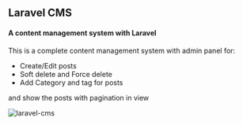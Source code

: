 <h2>Laravel CMS</h2>

<h4>A content management system with Laravel</h4>

<p>
    This is a complete content management system with admin panel for:
</p>
<ul>
    <li>Create/Edit posts</li>
    <li>Soft delete and Force delete</li>
    <li>Add Category and tag for posts</li>
</ul>
<p>and show the posts with pagination in view</p>

![laravel-cms](https://user-images.githubusercontent.com/73969513/132362530-c87ad8b2-7c4f-4108-859e-f557951be534.png)
